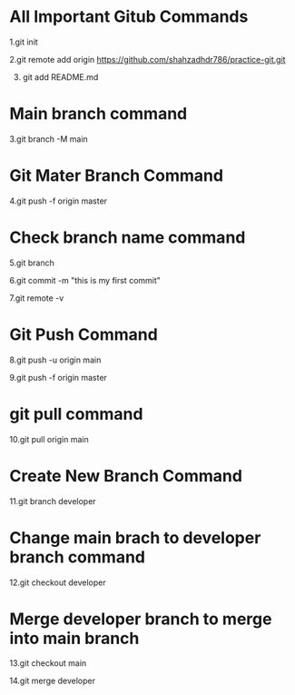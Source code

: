 # All Important Gitub Commands 

1.git init  

2.git remote add origin https://github.com/shahzadhdr786/practice-git.git

3. git add README.md

# Main branch command 
3.git branch -M main


# Git Mater Branch Command

4.git push -f origin master

# Check branch name command

5.git branch

6.git commit -m "this is my first commit"

7.git remote -v

# Git Push Command

8.git push -u origin main

9.git push -f origin master

# git pull command 

10.git pull origin main

# Create New Branch Command

11.git branch developer

# Change main brach to developer branch command

12.git checkout developer

# Merge developer branch to merge into main branch 

13.git checkout main

14.git merge developer



